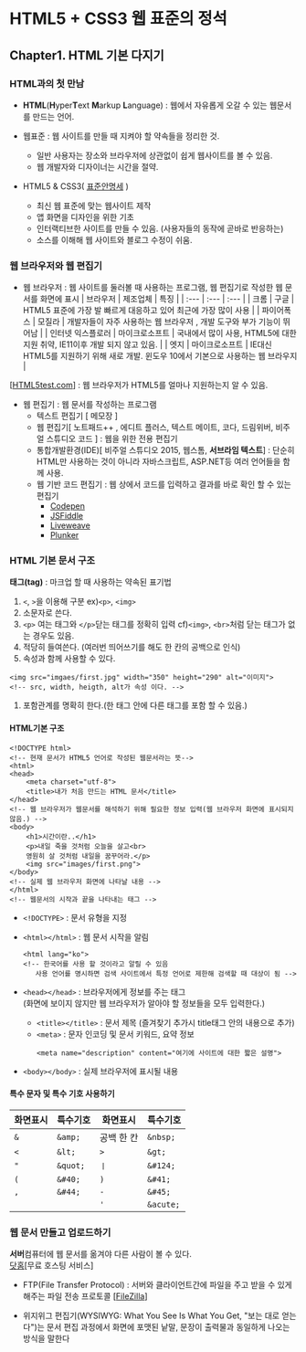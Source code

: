 # HTML5 + CSS3 웹 표준의 정석

## Chapter1. HTML 기본 다지기

### HTML과의 첫 만남

* **HTML**\(**H**yper**T**ext **M**arkup **L**anguage\) : 웹에서 자유롭게 오갈 수 있는 웹문서를 만드는 언어.

* 웹표준 : 웹 사이트를 만들 때 지켜야 할 약속들을 정리한 것.

  * 일반 사용자는 장소와 브라우저에 상관없이 쉽게 웹사이트를 볼 수 있음.
  * 웹 개발자와 디자이너는 시간을 절약.

* HTML5 & CSS3\( [표준안명세](http://www.w3c.org/TR/html) \)

  * 최신 웹 표준에 맞는 웹사이트 제작
  * 앱 화면을 디자인을 위한 기초
  * 인터랙티브한 사이트를 만들 수 있음. \(사용자들의 동작에 곧바로 반응하는\)
  * 소스를 이해해 웹 사이트와 블로그 수정이 쉬움.

### 웹 브라우저와 웹 편집기

* 웹 브라우저 : 웹 사이트를 둘러볼 때 사용하는 프로그램, 웹 편집기로 작성한 웹 문서를 화면에 표시
  | 브라우저 | 제조업체 | 특징 |
  | :--- | :--- | :--- |
  | 크롬 | 구글 | HTML5 표준에 가장 발 빠르게 대응하고 있어 최근에 가장 많이 사용 |
  | 파이어폭스 | 모질라 | 개발자들이 자주 사용하는 웹 브라우저 , 개발 도구와 부가 기능이 뛰어남 |
  | 인터넷 익스플로러 | 마이크로소프트 | 국내에서 많이 사용, HTML5에 대한 지원 취약, IE11이후 개발 되지 않고 있음. |
  | 엣지 | 마이크로소프트 | IE대신 HTML5를 지원하기 위해 새로 개발. 윈도우 10에서 기본으로 사용하는 웹 브라우지 |

\[[HTML5test.com](http://HTML5test.com)\] : 웹 브라우저가 HTML5를 얼마나 지원하는지 알 수 있음.

* 웹 편집기 : 웹 문서를 작성하는 프로그램
  * 텍스트 편집기 \[ 메모장 \]
  * 웹 편집기\[ 노트패드++ , 에디트 플러스, 텍스트 메이트, 코다, 드림위버, 비주얼 스튜디오 코드 \] : 웹을 위한 전용 편집기
  * 통합개발환경\(IDE\)\[ 비주얼 스튜디오 2015,  웹스톰, **서브라임 텍스트**\] : 단순히 HTML만 사용하는 것이 아니라 자바스크립트, ASP.NET등 여러 언어들을 함께 사용.
  * 웹 기반 코드 편집기 : 웹 상에서 코드를 입력하고 결과를 바로 확인 할 수 있는 편집기
    * [Codepen](http://codepen.io/)
    * [JSFiddle](http://jsfiddle.net/)
    * [Liveweave](http://liveweave.com/)
    * [Plunker](http://plnkr.co/)

### HTML 기본 문서 구조

**태그\(tag\)** : 마크업 할 때 사용하는 약속된 표기법  
1. `<`, `>`을 이용해 구분 ex\)`<p>`, `<img>`  
2. 소문자로 쓴다.  
3. `<p>` 여는 태그와 `</p>`닫는 태그를 정확히 입력 cf\)`<img>`, `<br>`처럼 닫는 태그가 없는 경우도 있음.  
4. 적당히 들여쓴다. \(여러번 띄어쓰기를 해도 한 칸의 공백으로 인식\)  
5. 속성과 함께 사용할 수 있다.

```erb
<img src="imgaes/first.jpg" width="350" height="290" alt="이미지">
<!-- src, width, heigth, alt가 속성 이다. -->
```

1. 포함관계를 명확히 한다.\(한 태그 안에 다른 태그를 포함 할 수 있음.\)

#### HTML기본 구조

```erb
<!DOCTYPE html>
<!-- 현재 문서가 HTML5 언어로 작성된 웹문서라는 뜻-->
<html>
<head>
    <meta charset="utf-8">
    <title>내가 처음 만드는 HTML 문서</title>
</head>
<!-- 웹 브라우저가 웹문서를 해석하기 위해 필요한 정보 입력(웹 브라우저 화면에 표시되지 않음.) -->
<body>
    <h1>시간이란..</h1>
    <p>내일 죽을 것처럼 오늘을 살고<br>
    영원히 살 것처럼 내일을 꿈꾸어라.</p>
    <img src="images/first.png">
</body>
<!-- 실제 웹 브라우저 화면에 나타날 내용 -->
</html>
<!-- 웹문서의 시작과 끝을 나타내는 태그 -->
```

* `<!DOCTYPE>` : 문서 유형을 지정

* `<html></html>` : 웹 문서 시작을 알림

  ```erb
  <html lang="ko">
  <!-- 한국어를 사용 할 것이라고 알릴 수 있음
     사용 언어를 명시하면 검색 사이트에서 특정 언어로 제한해 검색할 때 대상이 됨 -->
  ```

* `<head></head>` :  브라우저에게 정보를 주는 태그  
    \(화면에 보이지 않지만 웹 브라우저가 알아야 할 정보들을 모두 입력한다.\)

  * `<title></title>` : 문서 제목 \(즐겨찾기 추가시 title태그 안의 내용으로 추가\)
  * `<meta>` : 문자 인코딩 및 문서 키워드, 요약 정보
    ```erb
    <meta name="description" content="여기에 사이트에 대한 짧은 설명">
    ```

* `<body></body>` : 실제 브라우저에 표시될 내용

#### 특수 문자 및 특수 기호 사용하기

| 화면표시 | 특수기호 | 화면표시 | 특수기호 |
| --- | --- | --- | --- |
| `&` | `&amp;` | 공백 한 칸 | `&nbsp;` |
| `<` | `&lt;` | `>` | `&gt;` |
| `"` | `&quot;` | `ㅣ` | `&#124;` |
| `(` | `&#40;` | `)` | `&#41;` |
| `,` | `&#44;` | `-` | `&#45;` |
|  |  | `'` | `&acute;` |

### 웹 문서 만들고 업로드하기

**서버**컴퓨터에 웹 문서를 옮겨야 다른 사람이 볼 수 있다.  
[닷홈](http://dothome.co.kr)\[무료 호스팅 서비스\]

* FTP\(File Transfer Protocol\) : 서버와 클라이언트간에 파일을 주고 받을 수 있게 해주는 파일 전송 프로토콜 \[[FileZilla](https://filezilla-project.org/)\]

* 위지위그 편집기\(WYSIWYG: What You See Is What You Get, "보는 대로 얻는다"\)는 문서 편집 과정에서 화면에 포맷된 낱말, 문장이 출력물과 동일하게 나오는 방식을 말한다



